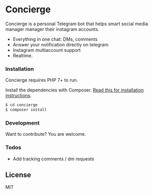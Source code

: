 # Concierge

Concierge is a personal Telegram bot that helps smart social media manager manager their instagram accounts.

  - Everything in one chat: DMs, comments
  - Answer your notification directly on telegram
  - Instagram multiaccount support
  - Realtime.


### Installation

Concierge requires PHP 7+ to run.

Install the dependencies with Composer. [Read this for installation instructions](https://getcomposer.org/doc/00-intro.md). 

```sh
$ cd concierge
$ composer install
```


### Development

Want to contribute? You are welcome.

### Todos

 - Add tracking comments / dm requests

License
----

MIT
